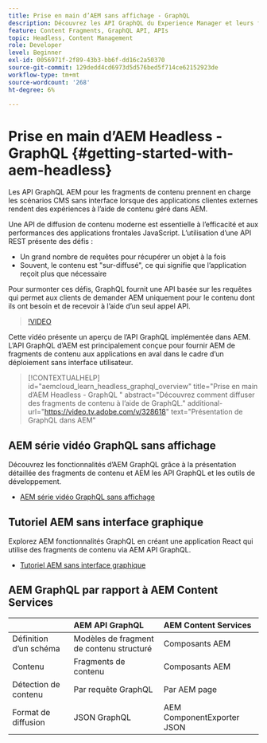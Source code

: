 ```yaml
---
title: Prise en main d’AEM sans affichage - GraphQL
description: Découvrez les API GraphQL du Experience Manager et leurs fonctionnalités.
feature: Content Fragments, GraphQL API, APIs
topic: Headless, Content Management
role: Developer
level: Beginner
exl-id: 0056971f-2f89-43b3-bb6f-dd16c2a50370
source-git-commit: 129dedd4cd6973d5d576bed5f714ce62152923de
workflow-type: tm+mt
source-wordcount: '268'
ht-degree: 6%

---
```


# Prise en main d’AEM Headless - GraphQL  {#getting-started-with-aem-headless}

Les API GraphQL AEM pour les fragments de contenu prennent en charge les scénarios CMS sans interface lorsque des applications clientes externes rendent des expériences à l’aide de contenu géré dans AEM.

Une API de diffusion de contenu moderne est essentielle à l’efficacité et aux performances des applications frontales JavaScript. L’utilisation d’une API REST présente des défis :

* Un grand nombre de requêtes pour récupérer un objet à la fois
* Souvent, le contenu est &quot;sur-diffusé&quot;, ce qui signifie que l’application reçoit plus que nécessaire

Pour surmonter ces défis, GraphQL fournit une API basée sur les requêtes qui permet aux clients de demander AEM uniquement pour le contenu dont ils ont besoin et de recevoir à l’aide d’un seul appel API.

>[!VIDEO](https://video.tv.adobe.com/v/328618/?quality=12&learn=on)

Cette vidéo présente un aperçu de l’API GraphQL implémentée dans AEM. L’API GraphQL d’AEM est principalement conçue pour fournir AEM de fragments de contenu aux applications en aval dans le cadre d’un déploiement sans interface utilisateur.

>[!CONTEXTUALHELP]
>id="aemcloud_learn_headless_graphql_overview"
>title="Prise en main d’AEM Headless - GraphQL "
>abstract="Découvrez comment diffuser des fragments de contenu à l’aide de GraphQL."
>additional-url="https://video.tv.adobe.com/v/328618" text="Présentation de GraphQL dans AEM"

## AEM série vidéo GraphQL sans affichage

Découvrez les fonctionnalités d’AEM GraphQL grâce à la présentation détaillée des fragments de contenu et AEM les API GraphQL et les outils de développement.

* [AEM série vidéo GraphQL sans affichage](./video-series/modeling-basics.md)

## Tutoriel AEM sans interface graphique

Explorez AEM fonctionnalités GraphQL en créant une application React qui utilise des fragments de contenu via AEM API GraphQL.

* [Tutoriel AEM sans interface graphique](./multi-step/overview.md)

## AEM GraphQL par rapport à AEM Content Services

|  | AEM API GraphQL | AEM Content Services |
|--------------------------------|:-----------------|:---------------------|
| Définition d’un schéma | Modèles de fragment de contenu structuré | Composants AEM |
| Contenu | Fragments de contenu | Composants AEM |
| Détection de contenu | Par requête GraphQL | Par AEM page |
| Format de diffusion | JSON GraphQL | AEM ComponentExporter JSON |
